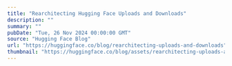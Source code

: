 ```yaml
---
title: "Rearchitecting Hugging Face Uploads and Downloads"
description: ""
summary: ""
pubDate: "Tue, 26 Nov 2024 00:00:00 GMT"
source: "Hugging Face Blog"
url: "https://huggingface.co/blog/rearchitecting-uploads-and-downloads"
thumbnail: "https://huggingface.co/blog/assets/rearchitecting-uploads-and-downloads/thumbnail.png"
---
```


